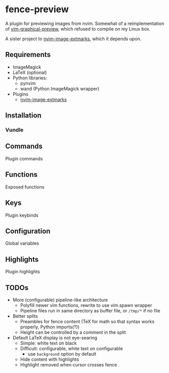 fence-preview
=============

A plugin for previewing images from nvim.
Somewhat of a reimplementation of [vim-graphical-preview](https://github.com/bytesnake/vim-graphical-preview),
which refused to compile on my Linux box.

A sister project to [nvim-image-extmarks](https://github.com/queue-miscreant/nvim-image-extmarks),
which it depends upon.


Requirements
------------

- ImageMagick
- LaTeX (optional)
- Python libraries:
    - pynvim
    - wand (Python ImageMagick wrapper)
- Plugins
    - [nvim-image-extmarks](https://github.com/queue-miscreant/nvim-image-extmarks)


Installation
------------

### Vundle

<!--
Place the following in `~/.config/nvim/init.vim`:
```vim
Plugin '...', { 'do': ':UpdateRemotePlugins' }
```
Make sure the file is sourced and run `:PluginInstall`.
-->


Commands
--------

Plugin commands


Functions
---------

Exposed functions


Keys
----

Plugin keybinds


Configuration
-------------

Global variables


Highlights
----------

Plugin highlights


TODOs
-----

- More (configurable) pipeline-like architecture
    - Polyfill newer vim functions, rewrite to use vim.spawn wrapper
    - Pipeline files run in same directory as buffer file, or `/tmp/*` if no file
- Better splits
    - Preambles for fence content (TeX for math so that syntax works properly, Python imports(?))
    - Height can be controlled by a comment in the split
- Default LaTeX display is not eye-searing
    - Simple: white text on black
    - Difficult: configurable, white text on configurable
        - use `background` option by default
    - Hide content with highlights
    - Highlight removed when cursor crosses fence
